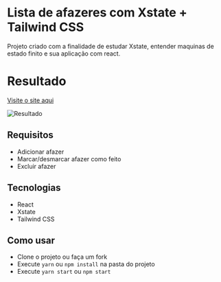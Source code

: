 # Lista de afazeres com Xstate + Tailwind CSS

Projeto criado com a finalidade de estudar Xstate, entender maquinas de estado finito e sua aplicação com react.

# Resultado
[Visite o site aqui](https://xstate-todolist.netlify.app/)

![Resultado](https://i.imgur.com/K13pIKq.png)

## Requisitos

- Adicionar afazer
- Marcar/desmarcar afazer como feito
- Excluir afazer

## Tecnologias

- React
- Xstate
- Tailwind CSS

## Como usar

- Clone o projeto ou faça um fork
- Execute `yarn` ou `npm install` na pasta do projeto
- Execute `yarn start` ou `npm start`